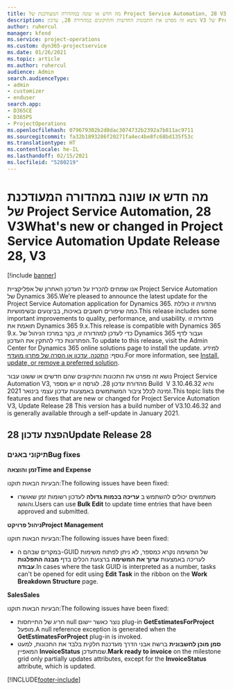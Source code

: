```yaml
---
title: מה חדש או שונה במהדורה המעודכנת של Project Service Automation, 28 V3
description: נושא זה מפרט את התכונות החדשות והתיקונים במהדורה 28, עדכון V3 של Project Service Automation.
author: ruhercul
manager: kfend
ms.service: project-operations
ms.custom: dyn365-projectservice
ms.date: 01/26/2021
ms.topic: article
ms.author: ruhercul
audience: Admin
search.audienceType:
- admin
- customizer
- enduser
search.app:
- D365CE
- D365PS
- ProjectOperations
ms.openlocfilehash: 079679302b2d8dac3074732b2392a7b811ac9711
ms.sourcegitcommit: fa32b1893286f20271fa4ec4be8fc68bd135f53c
ms.translationtype: HT
ms.contentlocale: he-IL
ms.lasthandoff: 02/15/2021
ms.locfileid: "5280219"
---
```

# <a name="whats-new-or-changed-in-project-service-automation-update-release-28-v3"></a><span data-ttu-id="801ad-103">מה חדש או שונה במהדורה המעודכנת של Project Service Automation, 28 V3</span><span class="sxs-lookup"><span data-stu-id="801ad-103">What's new or changed in Project Service Automation Update Release 28, V3</span></span>

[!include [banner](../includes/psa-now-project-operations.md)]

<span data-ttu-id="801ad-104">אנו שמחים להכריז על העדכון האחרון של אפליקציית Project Service Automation של Dynamics 365.</span><span class="sxs-lookup"><span data-stu-id="801ad-104">We’re pleased to announce the latest update for the Project Service Automation application for Dynamics 365.</span></span> <span data-ttu-id="801ad-105">מהדורה זו כוללת כמה שיפורים חשובים באיכות, בביצועים ובשימושיות.</span><span class="sxs-lookup"><span data-stu-id="801ad-105">This release includes some important improvements to quality, performance, and usability.</span></span> <span data-ttu-id="801ad-106">מהדורה זו תואמת את Dynamics 365 9.x.</span><span class="sxs-lookup"><span data-stu-id="801ad-106">This release is compatible with Dynamics 365 9.x.</span></span> <span data-ttu-id="801ad-107">כדי לעדכן למהדורה זו, בקר במרכז הניהול של Dynamics 365 ועבור לדף הפתרונות כדי להתקין את העדכון.</span><span class="sxs-lookup"><span data-stu-id="801ad-107">To update to this release, visit the Admin Center for Dynamics 365 online solutions page to install the update.</span></span> <span data-ttu-id="801ad-108">למידע נוסף: [התקנה, עדכון או הסרה של פתרון מועדף](https://docs.microsoft.com/power-platform/admin/install-remove-preferred-solution).</span><span class="sxs-lookup"><span data-stu-id="801ad-108">For more information, see [Install, update, or remove a preferred solution](https://docs.microsoft.com/power-platform/admin/install-remove-preferred-solution).</span></span>

<span data-ttu-id="801ad-109">נושא זה מפרט את התכונות והתיקונים שהם חדשים או ששונו עבור Project Service Automation V3, מהדורת עדכון 28. לגרסה זו יש מספר Build ‏ V 3.10.46.32 והיא זמינה לכלל ציבור המשתמשים באמצעות עדכון עצמי בינואר 2021.</span><span class="sxs-lookup"><span data-stu-id="801ad-109">This topic lists the features and fixes that are new or changed for Project Service Automation V3, Update Release 28 This version has a build number of V3.10.46.32 and is generally available through a self-update in January 2021.</span></span>

## <a name="update-release-28"></a><span data-ttu-id="801ad-110">הפצת עדכון 28</span><span class="sxs-lookup"><span data-stu-id="801ad-110">Update Release 28</span></span>

### <a name="bug-fixes"></a><span data-ttu-id="801ad-111">תיקוני באגים</span><span class="sxs-lookup"><span data-stu-id="801ad-111">Bug fixes</span></span>

<span data-ttu-id="801ad-112">**זמן והוצאה**</span><span class="sxs-lookup"><span data-stu-id="801ad-112">**Time and Expense**</span></span>

<span data-ttu-id="801ad-113">הבעיות הבאות תוקנו:</span><span class="sxs-lookup"><span data-stu-id="801ad-113">The following issues have been fixed:</span></span>

- <span data-ttu-id="801ad-114">משתמשים יכולים להשתמש ב **עריכה בכמות גדולה** לעדכון רשומות זמן שאושרו והוגשו.</span><span class="sxs-lookup"><span data-stu-id="801ad-114">Users can use **Bulk Edit** to update time entries that have been approved and submitted.</span></span>

<span data-ttu-id="801ad-115">**ניהול פרויקט**</span><span class="sxs-lookup"><span data-stu-id="801ad-115">**Project Management**</span></span>

<span data-ttu-id="801ad-116">הבעיות הבאות תוקנו:</span><span class="sxs-lookup"><span data-stu-id="801ad-116">The following issues have been fixed:</span></span>

- <span data-ttu-id="801ad-117">במקרים שבהם ה-GUID של המשימה נקרא כמספר, לא ניתן לפתוח משימות לעריכה באמצעות **ערוך את המשימה** ברצועת הכלים בדף **מבנה התפלגות עבודה**.</span><span class="sxs-lookup"><span data-stu-id="801ad-117">In cases where the task GUID is interpreted as a number, tasks can't be opened for edit using **Edit Task** in the ribbon on the **Work Breakdown Structure** page.</span></span>

<span data-ttu-id="801ad-118">**Sales**</span><span class="sxs-lookup"><span data-stu-id="801ad-118">**Sales**</span></span>

<span data-ttu-id="801ad-119">הבעיות הבאות תוקנו:</span><span class="sxs-lookup"><span data-stu-id="801ad-119">The following issues have been fixed:</span></span>

- <span data-ttu-id="801ad-120">חריג של התייחסות null נוצר כאשר יישום plug-in **GetEstimatesForProject** מופעל.</span><span class="sxs-lookup"><span data-stu-id="801ad-120">A null reference exception is generated when the **GetEstimatesForProject** plug-in is invoked.</span></span>
- <span data-ttu-id="801ad-121">**סמן מוכן לחשבונית** ברשת אבני הדרך מעדכנת חלקית בלבד את התכונות, למעט המאפיין **InvoiceStatus** שמתעדכן.</span><span class="sxs-lookup"><span data-stu-id="801ad-121">**Mark ready to invoice** on the milestone grid only partially updates attributes, except for the **InvoiceStatus** attribute, which is updated.</span></span>



[!INCLUDE[footer-include](../includes/footer-banner.md)]